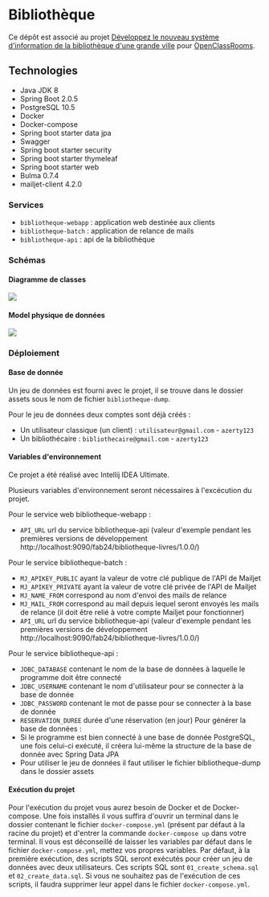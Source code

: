 # Bibliothèque

Ce dépôt est associé au projet [Développez le nouveau système d'information de la bibliothèque d'une grande ville](https://openclassrooms.com/fr/projects/124/assignment) pour [OpenClassRooms](https://openclassrooms.com).

## Technologies

- Java JDK 8
- Spring Boot 2.0.5
- PostgreSQL 10.5
- Docker
- Docker-compose
- Spring boot starter data jpa
- Swagger
- Spring boot starter security
- Spring boot starter thymeleaf
- Spring boot starter web
- Bulma 0.7.4
- mailjet-client 4.2.0

### Services

- `bibliotheque-webapp` : application web destinée aux clients
- `bibliotheque-batch` : application de relance de mails
- `bibliotheque-api` : api de la bibliothèque

### Schémas

#### Diagramme de classes

![](http://image.noelshack.com/fichiers/2019/39/4/1569508271-diagclasse.png)

#### Model physique de données

![](http://image.noelshack.com/fichiers/2019/39/4/1569508272-mpd.png)


### Déploiement
#### Base de donnée
Un jeu de données est fourni avec le projet, il se trouve dans le dossier assets sous le nom de fichier `bibliotheque-dump`.

Pour le jeu de données deux comptes sont déjà créés :
- Un utilisateur classique (un client) : `utilisateur@gmail.com` - `azerty123`
- Un bibliothécaire : `bibliothecaire@gmail.com` - `azerty123`

#### Variables d'environnement
Ce projet a été réalisé avec Intellij IDEA Ultimate.

Plusieurs variables d'environnement seront nécessaires à l'excécution du projet.

Pour le service web bibliotheque-webapp :
- `API_URL` url du service bibliotheque-api (valeur d'exemple pendant les premières versions de développement http://localhost:9090/fab24/bibliotheque-livres/1.0.0/)

Pour le service bibliotheque-batch :
- `MJ_APIKEY_PUBLIC` ayant la valeur de votre clé publique de l'API de Mailjet
- `MJ_APIKEY_PRIVATE` ayant la valeur de votre clé privée de l'API de Mailjet
- `MJ_NAME_FROM` correspond au nom d'envoi des mails de relance
- `MJ_MAIL_FROM` correspond au mail depuis lequel seront envoyés les mails de relance (il doit être relié à votre compte Mailjet pour fonctionner)
- `API_URL` url du service bibliotheque-api (valeur d'exemple pendant les premières versions de développement http://localhost:9090/fab24/bibliotheque-livres/1.0.0/)

Pour le service bibliotheque-api :
- `JDBC_DATABASE` contenant le nom de la base de données à laquelle le programme doit être connecté
- `JDBC_USERNAME` contenant le nom d'utilisateur pour se connecter à la base de donnée
- `JDBC_PASSWORD` contenant le mot de passe pour se connecter à la base de donnée
- `RESERVATION_DUREE` durée d'une réservation (en jour)
Pour générer la base de données :
- Si le programme est bien connecté à une base de donnée PostgreSQL, une fois celui-ci exécuté, il créera lui-même la structure de la base de donnée avec Spring Data JPA
- Pour utiliser le jeu de données il faut utiliser le fichier bibliotheque-dump dans le dossier assets

#### Exécution du projet

Pour l'exécution du projet vous aurez besoin de Docker et de Docker-compose. Une fois installés il vous suffira d'ouvrir un terminal dans le dossier contenant le fichier `docker-compose.yml` (présent par défaut à la racine du projet) et d'entrer la commande `docker-compose up` dans votre terminal.
Il vous est déconseillé de laisser les variables par défaut dans le fichier `docker-compose.yml`, mettez vos propres variables.
Par défaut, à la première exécution, des scripts SQL seront exécutés pour créer un jeu de données avec deux utilisateurs. Ces scripts SQL sont `01_create_schema.sql` et `02_create_data.sql`. Si vous ne souhaitez pas de l'exécution de ces scripts, il faudra supprimer leur appel dans le fichier `docker-compose.yml`.